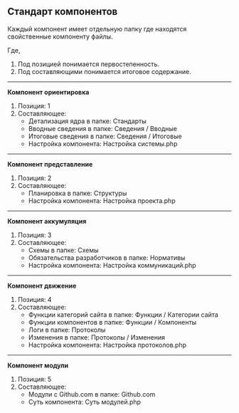 ## Стандарт компонентов

Каждый компонент имеет отдельную папку где находятся свойственные компоненту файлы.

Где, 

1. Под позицией понимается первостепенность.
2. Под составляющими понимается итоговое содержание.

<hr>

**Компонент ориентировка**
1. Позиция: 1
2. Составляющее:
    - Детализация ядра в папке: Стандарты
    - Вводные сведения в папке: Сведения / Вводные
    - Итоговые сведения в папке: Сведения / Итоговые
    - Настройка компонента: Настройка системы.php

<hr>

**Компонент представление**
1. Позиция: 2
2. Составляющее:
    - Планировка в папке: Структуры
    - Настройка компонента: Настройка проекта.php

<hr>

**Компонент аккумуляция**
1. Позиция: 3
2. Составляющее:
    - Схемы в папке: Схемы
    - Обязательства разработчиков в папке: Нормативы
    - Настройка компонента: Настройка коммуникаций.php

<hr>

**Компонент движение**
1. Позиция: 4
2. Составляющее:
    - Функции категорий сайта в папке: Функции / Категории сайта
    - Функции компонентов в папке: Функции / Компоненты
    - Логи в папке: Протоколы
    - Изменения в папке: Протоколы / Изменения
    - Настройка компонента: Настройка протоколов.php

<hr>


**Компонент модули**
1. Позиция: 5
2. Составляющее:
    - Модули с Github.com в папке: Github.com
    - Суть компонента: Суть модулей.php
